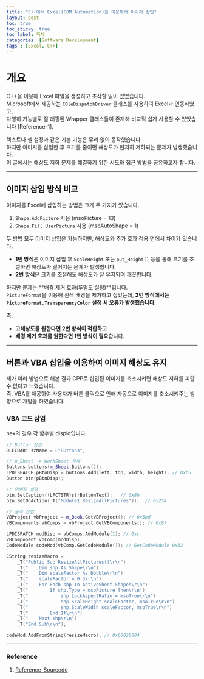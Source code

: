 ```yaml
---
title: "C++에서 Excel(COM Automation)을 이용해서 이미지 삽입"
layout: post
toc: true
toc_sticky: true
toc_label: 목차
categories: [Software Development]
tags : [Excel, C++]
---
```


# 개요
C++을 이용해 Excel 파일을 생성하고 조작할 일이 있었습니다.  
Microsoft에서 제공하는 `COleDispatchDriver` 클래스를 사용하여 Excel과 연동하였고,  
다행히 기능별로 잘 래핑된 Wrapper 클래스들이 존재해 비교적 쉽게 사용할 수 있었습니다 [Reference-1].

텍스트나 셀 설정과 같은 기본 기능은 무리 없이 동작했습니다.  
하지만 이미지를 삽입한 후 크기를 줄이면 해상도가 현저히 저하되는 문제가 발생했습니다.  
이 글에서는 해상도 저하 문제를 해결하기 위한 시도와 접근 방법을 공유하고자 합니다.

---

## 이미지 삽입 방식 비교

이미지를 Excel에 삽입하는 방법은 크게 두 가지가 있습니다.

1. `Shape.AddPicture` 사용 (msoPicture = 13)
2. `Shape.Fill.UserPicture` 사용 (msoAutoShape = 1)

두 방법 모두 이미지 삽입은 가능하지만, 해상도와 추가 효과 적용 면에서 차이가 있습니다.

- **1번 방식**은 이미지 삽입 후 `ScaleHeight` 또는 `put_Height()` 등을 통해 크기를 조절하면 해상도가 떨어지는 문제가 발생합니다.
- **2번 방식**은 크기를 조절해도 해상도가 잘 유지되며 깨끗합니다.

하지만 문제는 **배경 제거 효과(투명도 설정)**입니다.  
`PictureFormat`을 이용해 흰색 배경을 제거하고 싶었는데, **2번 방식에서는 `PictureFormat.TransparencyColor` 설정 시 오류가 발생했습니다**.

즉,
- **고해상도를 원한다면 2번 방식이 적합하고**
- **배경 제거 효과를 원한다면 1번 방식이 필요**합니다.

---

## 버튼과 VBA 삽입을 이용하여 이미지 해상도 유지  
제가 여러 방법으로 해본 결과 CPP로 삽입된 이미지를 축소시키면 해상도 저하를 피할 수 없다고 느꼈습니다.  
즉, VBA를 제공하여 사용자가 버튼 클릭으로 인해 자동으로 이미지를 축소시켜주는 방향으로 개발을 하였습니다.

### VBA 코드 삽입
hex의 경우 각 함수별 dispid입니다.

```c++
// Button 삽입
OLECHAR* szName = L"Buttons";

// m_Sheet -> WorkSheet 객체
Buttons buttons(m_Sheet.Buttons());
LPDISPATCH pBtnDisp = buttons.Add(left, top, width, height); // 0xb5
Button btn(pBtnDisp);

// 이벤트 설정
btn.SetCaption((LPCTSTR)strButtonText);   // 0x8b
btn.SetOnAction(_T("Module1.ResizeAllPictures"));  // 0x254

// 동적 삽입
VBProject vbProject = m_Book.GetVBProject(); // 0x5bd
VBComponents vbComps = vbProject.GetVBComponents(); // 0x87

LPDISPATCH modDisp = vbComps.AddModule(1); // 0xc
VBComponent vbComp(modDisp);
CodeModule codeMod(vbComp.GetCodeModule()); // GetCodeModule 0x32

CString resizeMacro =
    _T("Public Sub ResizeAllPictures()\r\n")
    _T("    Dim shp As Shape\r\n")
    _T("    Dim scaleFactor As Double\r\n")
    _T("    scaleFactor = 0.3\r\n")
    _T("    For Each shp In ActiveSheet.Shapes\r\n")
    _T("        If shp.Type = msoPicture Then\r\n")
    _T("            shp.LockAspectRatio = msoTrue\r\n")
    _T("            shp.ScaleHeight scaleFactor, msoTrue\r\n")
    _T("            shp.ScaleWidth scaleFactor, msoTrue\r\n")
    _T("        End If\r\n")
    _T("    Next shp\r\n")
    _T("End Sub\r\n");

codeMod.AddFromString(resizeMacro); // 0x60020004

```


---


### Reference
1. [Reference-Sourcode](https://github.com/dwatow/xls2oul)